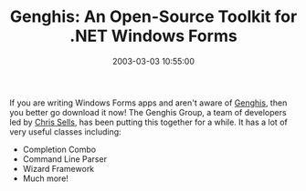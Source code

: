 ﻿---
layout: post
title: "Genghis: An Open-Source Toolkit for .NET Windows Forms"
comments: false
date: 2003-03-03 10:55:00
updated: 2004-05-05 14:25:00
categories:
 - Technology
subtext-id: d35b929b-3aa2-4c4a-ac70-d1414e9bd4ec
alias: /blog/Genghis-An-Open-Source-Toolkit-for-NET-Windows-Forms.aspx
---


If you are writing Windows Forms apps and aren't aware of [Genghis](http://www.sellsbrothers.com/tools/genghis/), then you better go download it now! The Genghis Group, a team of developers led by [Chris Sells](http://www.sellsbrothers.com), has been putting this together for a while. It has a lot of very useful classes including:

  * Completion Combo 
  * Command Line Parser 
  * Wizard Framework 
  * Much more!
